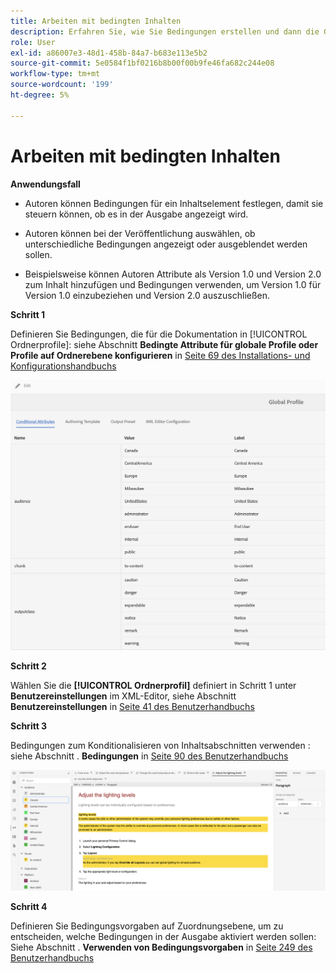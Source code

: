```yaml
---
title: Arbeiten mit bedingten Inhalten
description: Erfahren Sie, wie Sie Bedingungen erstellen und dann die Generierung bedingter Inhalte in [!DNL AEM Guides]
role: User
exl-id: a86007e3-48d1-458b-84a7-b683e113e5b2
source-git-commit: 5e0584f1bf0216b8b00f00b9fe46fa682c244e08
workflow-type: tm+mt
source-wordcount: '199'
ht-degree: 5%

---
```


# Arbeiten mit bedingten Inhalten

**Anwendungsfall**


* Autoren können Bedingungen für ein Inhaltselement festlegen, damit sie steuern können, ob es in der Ausgabe angezeigt wird.

* Autoren können bei der Veröffentlichung auswählen, ob unterschiedliche Bedingungen angezeigt oder ausgeblendet werden sollen.

* Beispielsweise können Autoren Attribute als Version 1.0 und Version 2.0 zum Inhalt hinzufügen und Bedingungen verwenden, um Version 1.0 für Version 1.0 einzubeziehen und Version 2.0 auszuschließen.

**Schritt 1**

Definieren Sie Bedingungen, die für die Dokumentation in [!UICONTROL Ordnerprofile]: siehe Abschnitt **Bedingte Attribute für globale Profile oder Profile auf Ordnerebene konfigurieren** in [Seite 69 des Installations- und Konfigurationshandbuchs](https://helpx.adobe.com/content/dam/help/en/xml-documentation-solution/4-2/Adobe-Experience-Manager-Guides_Installation-Configuration-Guide_EN.pdf)

![Bedingungen in Ordnerprofilen konfigurieren](assets/conditions-in-profiles.png)

**Schritt 2**

Wählen Sie die **[!UICONTROL Ordnerprofil]** definiert in Schritt 1 unter **Benutzereinstellungen** im XML-Editor, siehe Abschnitt **Benutzereinstellungen** in [Seite 41 des Benutzerhandbuchs](https://helpx.adobe.com/content/dam/help/en/xml-documentation-solution/4-2/Adobe-Experience-Manager-Guides_User-Guide_EN.pdf)


**Schritt 3**

Bedingungen zum Konditionalisieren von Inhaltsabschnitten verwenden : siehe Abschnitt . **Bedingungen** in [Seite 90 des Benutzerhandbuchs](https://helpx.adobe.com/content/dam/help/en/xml-documentation-solution/4-2/Adobe-Experience-Manager-Guides_User-Guide_EN.pdf)

![Nutzungsbedingungen im Web-Editor](assets/conditions-in-web-editor.png)

**Schritt 4**

Definieren Sie Bedingungsvorgaben auf Zuordnungsebene, um zu entscheiden, welche Bedingungen in der Ausgabe aktiviert werden sollen: Siehe Abschnitt . **Verwenden von Bedingungsvorgaben** in [Seite 249 des Benutzerhandbuchs](https://helpx.adobe.com/content/dam/help/en/xml-documentation-solution/4-2/Adobe-Experience-Manager-Guides_User-Guide_EN.pdf)

